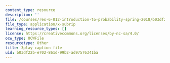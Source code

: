 ```yaml
---
content_type: resource
description: ''
file: /courses/res-6-012-introduction-to-probability-spring-2018/b03df22be702861d99b2ad97576341ba_fZ0bbrbNq58.srt
file_type: application/x-subrip
learning_resource_types: []
license: https://creativecommons.org/licenses/by-nc-sa/4.0/
ocw_type: OCWFile
resourcetype: Other
title: 3play caption file
uid: b03df22b-e702-861d-99b2-ad97576341ba
---
```

